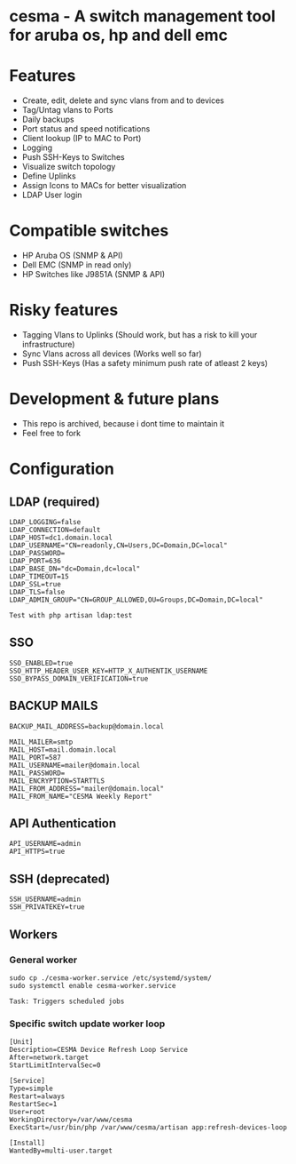 # cesma - A switch management tool for aruba os, hp and dell emc

# Features
- Create, edit, delete and sync vlans from and to devices
- Tag/Untag vlans to Ports
- Daily backups
- Port status and speed notifications
- Client lookup (IP to MAC to Port)
- Logging
- Push SSH-Keys to Switches
- Visualize switch topology
- Define Uplinks
- Assign Icons to MACs for better visualization
- LDAP User login

# Compatible switches
- HP Aruba OS (SNMP & API)
- Dell EMC (SNMP in read only)
- HP Switches like J9851A (SNMP & API)

# Risky features
- Tagging Vlans to Uplinks (Should work, but has a risk to kill your infrastructure)
- Sync Vlans across all devices (Works well so far)
- Push SSH-Keys (Has a safety minimum push rate of atleast 2 keys)

# Development & future plans
- This repo is archived, because i dont time to maintain it
- Feel free to fork

# Configuration
## LDAP (required)
```
LDAP_LOGGING=false
LDAP_CONNECTION=default
LDAP_HOST=dc1.domain.local
LDAP_USERNAME="CN=readonly,CN=Users,DC=Domain,DC=local"
LDAP_PASSWORD=
LDAP_PORT=636
LDAP_BASE_DN="dc=Domain,dc=local"
LDAP_TIMEOUT=15
LDAP_SSL=true
LDAP_TLS=false
LDAP_ADMIN_GROUP="CN=GROUP_ALLOWED,OU=Groups,DC=Domain,DC=local"

Test with php artisan ldap:test
```
## SSO
```
SSO_ENABLED=true
SSO_HTTP_HEADER_USER_KEY=HTTP_X_AUTHENTIK_USERNAME
SSO_BYPASS_DOMAIN_VERIFICATION=true
```
## BACKUP MAILS
```
BACKUP_MAIL_ADDRESS=backup@domain.local

MAIL_MAILER=smtp
MAIL_HOST=mail.domain.local
MAIL_PORT=587
MAIL_USERNAME=mailer@domain.local
MAIL_PASSWORD=
MAIL_ENCRYPTION=STARTTLS
MAIL_FROM_ADDRESS="mailer@domain.local"
MAIL_FROM_NAME="CESMA Weekly Report"
```
## API Authentication
```
API_USERNAME=admin
API_HTTPS=true
```
## SSH (deprecated)
```
SSH_USERNAME=admin
SSH_PRIVATEKEY=true
```

## Workers
### General worker
```
sudo cp ./cesma-worker.service /etc/systemd/system/
sudo systemctl enable cesma-worker.service

Task: Triggers scheduled jobs
```
### Specific switch update worker loop
```
[Unit]
Description=CESMA Device Refresh Loop Service
After=network.target
StartLimitIntervalSec=0

[Service]
Type=simple
Restart=always
RestartSec=1
User=root
WorkingDirectory=/var/www/cesma
ExecStart=/usr/bin/php /var/www/cesma/artisan app:refresh-devices-loop

[Install]
WantedBy=multi-user.target
```
